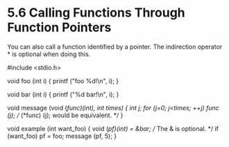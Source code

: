# 5.6 Calling Functions Through Function Pointers

You can also call a function identified by a pointer. The indirection operator * is optional when doing this.

#include <stdio.h>

void foo (int i)
{
  printf ("foo %d!\n", i);
}

void bar (int i)
{
  printf ("%d bar!\n", i);
}

void message (void (*func)(int), int times)
{
  int j;
  for (j=0; j<times; ++j)
    func (j);  /* (*func) (j); would be equivalent. */
}

void example (int want_foo) 
{
  void (*pf)(int) = &bar; /* The & is optional. */
  if (want_foo)
    pf = foo;
  message (pf, 5);
}

